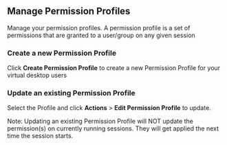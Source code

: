 ## Manage Permission Profiles

Manage your permission profiles. A permission profile is a set of permissions that are granted to a user/group on any given session

### Create a new Permission Profile

Click **Create Permission Profile** to create a new Permission Profile for your virtual desktop users

### Update an existing Permission Profile

Select the Profile and click **Actions** > **Edit Permission Profile** to update.

Note: Updating an existing Permission Profile will NOT update the permission(s) on currently running sessions.
They will get applied the next time the session starts.
